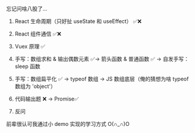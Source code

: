 忘记问啥八股了...

1. React 生命周期（只好扯 useState 和 useEffect） ✅❌

2. React 组件通信 ✅❌

3. Vuex 原理 ✅

4. 手写：数组求和 & 输出偶数元素 ✅-> 箭头函数 & 普通函数 ✅ -> 自发手写：sleep 函数

5. 手写：数组扁平化 ✅ -> typeof 数组 -> JS 数组底层（俺的猜想为啥 typeof 数组为 'object'）

6. 代码输出题 ❌ -> Promise✅

7. 反问

前辈很认可我通过小 demo 实现的学习方式 O(∩_∩)O
